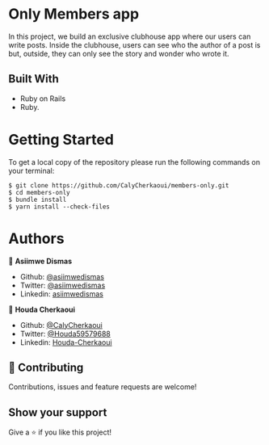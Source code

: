 # Only Members app

In this project, we build an exclusive clubhouse app where our users can write posts. Inside the clubhouse, users can see who the author of a post is but, outside, they can only see the story and wonder who wrote it.

## Built With

- Ruby on Rails
- Ruby.

# Getting Started

To get a local copy of the repository please run the following commands on your terminal:

```
$ git clone https://github.com/CalyCherkaoui/members-only.git
$ cd members-only
$ bundle install
$ yarn install --check-files
```

# Authors

👤 **Asiimwe Dismas**

- Github: [@asiimwedismas](https://github.com/asiimwedismas)
- Twitter: [@asiimwedismas](https://twitter.com/asiimwedismas)
- Linkedin: [asiimwedismas](https://www.linkedin.com/in/asiimwedismas/)

👤 **Houda Cherkaoui**

- Github: [@CalyCherkaoui](https://github.com/CalyCherkaoui)
- Twitter: [@Houda59579688](https://twitter.com/Houda59579688)
- Linkedin: [Houda-Cherkaoui](https://www.linkedin.com/in/houda-cherkaoui-64106395/)

## 🤝 Contributing

Contributions, issues and feature requests are welcome!

## Show your support

Give a ⭐️ if you like this project!
